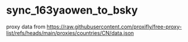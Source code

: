 # sync_163yaowen_to_bsky

proxy data from https://raw.githubusercontent.com/proxifly/free-proxy-list/refs/heads/main/proxies/countries/CN/data.json